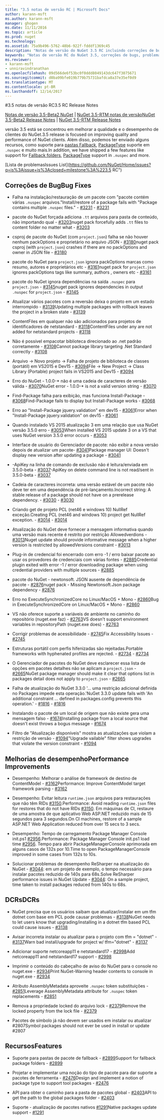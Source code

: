 ```yaml
---
title: "3.5 notas de versão RC | Microsoft Docs"
author: karann-msft
ms.author: karann-msft
manager: ghogen
ms.date: 11/11/2016
ms.topic: article
ms.prod: nuget
ms.technology: 
ms.assetid: 75a9b496-5762-48b6-922f-fdddf1369c45
description: "Notas de versão do NuGet 3.5 RC incluindo correções de bugs, problemas conhecidos, recursos adicionados e DCRs."
keywords: "Notas de versão RC do NuGet 3.5, correções de bugs, problemas conhecidos, adicionaram recursos, DCRs"
ms.reviewer:
- karann-msft
- unniravindranathan
ms.openlocfilehash: 09d566de6f53bc0f0ddd8049143dc647f3075671
ms.sourcegitcommit: d0ba99bfe019b779b75731bafdca8a37e35ef0d9
ms.translationtype: MT
ms.contentlocale: pt-BR
ms.lasthandoff: 12/14/2017
---
```

#<a name="35-rc-release-notes"></a><span data-ttu-id="db10f-104">3.5 notas de versão RC</span><span class="sxs-lookup"><span data-stu-id="db10f-104">3.5 RC Release Notes</span></span>

<span data-ttu-id="db10f-105">[Notas de versão 3.5-Beta2 NuGet](../release-notes/nuget-3.5-Beta2.md) | [NuGet 3.5-RTM notas de versão](../release-notes/nuget-3.5-RTM.md)</span><span class="sxs-lookup"><span data-stu-id="db10f-105">[NuGet 3.5-Beta2 Release Notes](../release-notes/nuget-3.5-Beta2.md) | [NuGet 3.5-RTM Release Notes](../release-notes/nuget-3.5-RTM.md)</span></span>

<span data-ttu-id="db10f-106">versão 3.5 está se concentrou em melhorar a qualidade e o desempenho de clientes do NuGet.</span><span class="sxs-lookup"><span data-stu-id="db10f-106">3.5 release is focused on improving quality and performance of NuGet clients.</span></span> <span data-ttu-id="db10f-107">Além disso, podemos ter enviado alguns recursos, como suporte para [pastas Fallback](https://github.com/NuGet/Home/issues/2899), [PackageType](https://github.com/NuGet/Home/issues/2476) suporte em `.nuspec` e muito mais.</span><span class="sxs-lookup"><span data-stu-id="db10f-107">In addition, we have shipped a few features like support for [Fallback folders](https://github.com/NuGet/Home/issues/2899), [PackageType](https://github.com/NuGet/Home/issues/2476) support in `.nuspec` and more.</span></span>

[<span data-ttu-id="db10f-108">Lista de problemas</span><span class="sxs-lookup"><span data-stu-id="db10f-108">Issues List</span></span>](https://github.com/NuGet/Home/issues?q=is%3Aissue+is%3Aclosed+milestone%3A%223.5 RC")

## <a name="bug-fixes"></a><span data-ttu-id="db10f-109">Correções de Bug</span><span class="sxs-lookup"><span data-stu-id="db10f-109">Bug Fixes</span></span>

* <span data-ttu-id="db10f-110">Falha na instalação/restauração de um pacote com "pacote contém várias `.nuspec` arquivos."</span><span class="sxs-lookup"><span data-stu-id="db10f-110">Install/restore of a package fails with "Package contains multiple `.nuspec` files."</span></span><span data-ttu-id="db10f-111"> - [#3231](https://github.com/NuGet/Home/issues/3231)</span><span class="sxs-lookup"><span data-stu-id="db10f-111"> - [#3231](https://github.com/NuGet/Home/issues/3231)</span></span>

* <span data-ttu-id="db10f-112">pacote do NuGet forçada adiciona `.tt` arquivos para pasta de conteúdo, não importando qual - [#3203](https://github.com/NuGet/Home/issues/3203)</span><span class="sxs-lookup"><span data-stu-id="db10f-112">nuget pack forcefully adds `.tt` files to content folder no matter what - [#3203](https://github.com/NuGet/Home/issues/3203)</span></span>

* <span data-ttu-id="db10f-113">csproj de pacote do NuGet (com `project.json`) falha se não houver nenhum packOptions e proprietário no arquivo JSON - [#3180](https://github.com/NuGet/Home/issues/3180)</span><span class="sxs-lookup"><span data-stu-id="db10f-113">nuget pack csproj (with `project.json`) crashes if there are no packOptions and owner in JSON file - [#3180](https://github.com/NuGet/Home/issues/3180)</span></span>

* <span data-ttu-id="db10f-114">pacote do NuGet para `project.json` ignora packOptions marcas como resumo, autores e proprietários etc - [#3161](https://github.com/NuGet/Home/issues/3161)</span><span class="sxs-lookup"><span data-stu-id="db10f-114">nuget pack for `project.json` ignores packOptions tags like summary, authors , owners etc - [#3161](https://github.com/NuGet/Home/issues/3161)</span></span>

* <span data-ttu-id="db10f-115">pacote do NuGet ignora dependências na saída `.nuspec` para `project.json`  -  [#3145](https://github.com/NuGet/Home/issues/3145)</span><span class="sxs-lookup"><span data-stu-id="db10f-115">nuget pack ignores dependencies in output `.nuspec` for `project.json` - [#3145](https://github.com/NuGet/Home/issues/3145)</span></span>

* <span data-ttu-id="db10f-116">Atualizar vários pacotes com a reversão deixa o projeto em um estado interrompido - [#3139](https://github.com/NuGet/Home/issues/3139)</span><span class="sxs-lookup"><span data-stu-id="db10f-116">Updating multiple packages with rollback leaves the project in a broken state - [#3139](https://github.com/NuGet/Home/issues/3139)</span></span>

* <span data-ttu-id="db10f-117">ContentFiles em qualquer não são adicionados para projetos de identificadores de netstandard - [#3118](https://github.com/NuGet/Home/issues/3118)</span><span class="sxs-lookup"><span data-stu-id="db10f-117">ContentFiles under any are not added for netstandard projects - [#3118](https://github.com/NuGet/Home/issues/3118)</span></span>

* <span data-ttu-id="db10f-118">Não é possível empacotar biblioteca direcionado ao .net padrão corretamente - [#3108](https://github.com/NuGet/Home/issues/3108)</span><span class="sxs-lookup"><span data-stu-id="db10f-118">Cannot package library targeting .Net Standard correctly - [#3108](https://github.com/NuGet/Home/issues/3108)</span></span>

* <span data-ttu-id="db10f-119">Arquivo -> Novo projeto -> Falha de projeto de biblioteca de classes (portátil) em VS2015 e Dev15 - [#3094](https://github.com/NuGet/Home/issues/3094)</span><span class="sxs-lookup"><span data-stu-id="db10f-119">File -> New Project -> Class Library (Portable) project fails in VS2015 and Dev15 - [#3094](https://github.com/NuGet/Home/issues/3094)</span></span>

* <span data-ttu-id="db10f-120">Erro do NuGet - 1.0.0-\* não é uma cadeia de caracteres de versão válida - [#3070](https://github.com/NuGet/Home/issues/3070)</span><span class="sxs-lookup"><span data-stu-id="db10f-120">NuGet error - 1.0.0-\* is not a valid version string - [#3070](https://github.com/NuGet/Home/issues/3070)</span></span>

* <span data-ttu-id="db10f-121">Find-Package falha para exibição, mas funciona Install-Package - [#3068](https://github.com/NuGet/Home/issues/3068)</span><span class="sxs-lookup"><span data-stu-id="db10f-121">Find-Package fails to display but Install-Package works - [#3068](https://github.com/NuGet/Home/issues/3068)</span></span>

* <span data-ttu-id="db10f-122">Erro ao "Install-Package jquery.validation" em dev15 - [#3061](https://github.com/NuGet/Home/issues/3061)</span><span class="sxs-lookup"><span data-stu-id="db10f-122">Error when "Install-Package jquery.validation" on dev15 - [#3061](https://github.com/NuGet/Home/issues/3061)</span></span>

* <span data-ttu-id="db10f-123">Quando instalado VS 2015 atualização 3 em uma relação que usa NuGet versão 3.5.0 erro - [#3053](https://github.com/NuGet/Home/issues/3053)</span><span class="sxs-lookup"><span data-stu-id="db10f-123">When installed VS 2015 update 3 on a VS that uses NuGet version 3.5.0 error occurs - [#3053](https://github.com/NuGet/Home/issues/3053)</span></span>

* <span data-ttu-id="db10f-124">Interface de usuário do Gerenciador de pacote: não exibir a nova versão depois de atualizar um pacote- [#3041](https://github.com/NuGet/Home/issues/3041)</span><span class="sxs-lookup"><span data-stu-id="db10f-124">Package manager UI: Doesn't display new version after updating a package - [#3041](https://github.com/NuGet/Home/issues/3041)</span></span>

* <span data-ttu-id="db10f-125">-ApiKey na linha de comando de exclusão não é leitura/enviada em 3.5.0-beta - [#3037](https://github.com/NuGet/Home/issues/3037)</span><span class="sxs-lookup"><span data-stu-id="db10f-125">-ApiKey on delete command line is not read/sent in 3.5.0-beta - [#3037](https://github.com/NuGet/Home/issues/3037)</span></span>

* <span data-ttu-id="db10f-126">Cadeia de caracteres incorreta: uma versão estável de um pacote não deve ter em uma dependência de pré-lançamento.</span><span class="sxs-lookup"><span data-stu-id="db10f-126">Incorrect string: A stable release of a package should not have on a prerelease dependency.</span></span><span data-ttu-id="db10f-127"> - [#3030](https://github.com/NuGet/Home/issues/3030)</span><span class="sxs-lookup"><span data-stu-id="db10f-127"> - [#3030](https://github.com/NuGet/Home/issues/3030)</span></span>

* <span data-ttu-id="db10f-128">Criando get de projeto PCL (net46 e windows 10) NullRef exceção.</span><span class="sxs-lookup"><span data-stu-id="db10f-128">Creating PCL (net46 and windows 10) project get NullRef exception.</span></span><span data-ttu-id="db10f-129"> - [#3014](https://github.com/NuGet/Home/issues/3014)</span><span class="sxs-lookup"><span data-stu-id="db10f-129"> - [#3014](https://github.com/NuGet/Home/issues/3014)</span></span>

* <span data-ttu-id="db10f-130">Atualização do NuGet deve fornecer a mensagem informativa quando uma versão mais recente é restrito por restrição Allowedverdions - [#3013](https://github.com/NuGet/Home/issues/3013)</span><span class="sxs-lookup"><span data-stu-id="db10f-130">Nuget update should provide informative message when a higher version is restricted by allowedVersions constraint - [#3013](https://github.com/NuGet/Home/issues/3013)</span></span>

* <span data-ttu-id="db10f-131">Plug-in de credencial foi encerrado com erro -1 / erro baixar pacote ao usar os provedores de credenciais com várias fontes - [#2885](https://github.com/NuGet/Home/issues/2885)</span><span class="sxs-lookup"><span data-stu-id="db10f-131">Credential plugin exited with error -1 / error downloading package when using credential providers with multiple sources - [#2885](https://github.com/NuGet/Home/issues/2885)</span></span>

* <span data-ttu-id="db10f-132">pacote do NuGet - newtonsoft. JSON ausente de dependência de pacote - [#2876](https://github.com/NuGet/Home/issues/2876)</span><span class="sxs-lookup"><span data-stu-id="db10f-132">nuget pack - Missing Newtonsoft.Json package dependency - [#2876](https://github.com/NuGet/Home/issues/2876)</span></span>

* <span data-ttu-id="db10f-133">Erro no ExecuteSynchronizedCore no Linux/MacOS + Mono - [#2860](https://github.com/NuGet/Home/issues/2860)</span><span class="sxs-lookup"><span data-stu-id="db10f-133">Bug in ExecuteSynchronizedCore on Linux/MacOS + Mono - [#2860](https://github.com/NuGet/Home/issues/2860)</span></span>

* <span data-ttu-id="db10f-134">VS não oferece suporte a variáveis de ambiente no caminho do repositório (nuget.exe faz) - [#2763](https://github.com/NuGet/Home/issues/2763)</span><span class="sxs-lookup"><span data-stu-id="db10f-134">VS doesn't support environment variables in repositoryPath (nuget.exe does) - [#2763](https://github.com/NuGet/Home/issues/2763)</span></span>

* <span data-ttu-id="db10f-135">Corrigir problemas de acessibilidade - [#2745](https://github.com/NuGet/Home/issues/2745)</span><span class="sxs-lookup"><span data-stu-id="db10f-135">Fix Accessibility Issues - [#2745](https://github.com/NuGet/Home/issues/2745)</span></span>

* <span data-ttu-id="db10f-136">Estruturas portátil com perfis hifenizadas são rejeitadas.</span><span class="sxs-lookup"><span data-stu-id="db10f-136">Portable frameworks with hyphenated profiles are rejected.</span></span><span data-ttu-id="db10f-137"> - [#2734](https://github.com/NuGet/Home/issues/2734)</span><span class="sxs-lookup"><span data-stu-id="db10f-137"> - [#2734](https://github.com/NuGet/Home/issues/2734)</span></span>

* <span data-ttu-id="db10f-138">O Gerenciador de pacotes do NuGet deve esclarecer essa lista de opções em pacotes detalhes não se aplicam a `project.json`  -  [#2665](https://github.com/NuGet/Home/issues/2665)</span><span class="sxs-lookup"><span data-stu-id="db10f-138">NuGet package manager should make it clear that options list in packages detail does not apply to `project.json` - [#2665](https://github.com/NuGet/Home/issues/2665)</span></span>

* <span data-ttu-id="db10f-139">Falha de atualização do NuGet 3.3.0 '... uma restrição adicional definida no Packages impede esta operação.'</span><span class="sxs-lookup"><span data-stu-id="db10f-139">NuGet 3.3.0 update fails with 'An additional constraint ... defined in packages.config prevents this operation.'</span></span><span data-ttu-id="db10f-140"> - [#1816](https://github.com/NuGet/Home/issues/1816)</span><span class="sxs-lookup"><span data-stu-id="db10f-140"> - [#1816](https://github.com/NuGet/Home/issues/1816)</span></span>

* <span data-ttu-id="db10f-141">Instalando o pacote de um local de origem que não existe gera uma mensagem falso - [#1674](https://github.com/NuGet/Home/issues/1674)</span><span class="sxs-lookup"><span data-stu-id="db10f-141">Installing package from a local source that doesn't exist throws a bogus message - [#1674](https://github.com/NuGet/Home/issues/1674)</span></span>

* <span data-ttu-id="db10f-142">Filtro de "Atualização disponíveis" mostra as atualizações que violam a restrição de versão - [#1094](https://github.com/NuGet/Home/issues/1094)</span><span class="sxs-lookup"><span data-stu-id="db10f-142">"Upgrade vailable" filter shows upgrades that violate the version constraint - [#1094](https://github.com/NuGet/Home/issues/1094)</span></span>

## <a name="performance-improvements"></a><span data-ttu-id="db10f-143">Melhorias de desempenho</span><span class="sxs-lookup"><span data-stu-id="db10f-143">Performance Improvements</span></span>

* <span data-ttu-id="db10f-144">Desempenho: Melhorar o análise de framework de destino de ContentModel - [#3162](https://github.com/NuGet/Home/issues/3162)</span><span class="sxs-lookup"><span data-stu-id="db10f-144">Performance: Improve ContentModel target framework parsing - [#3162](https://github.com/NuGet/Home/issues/3162)</span></span>

* <span data-ttu-id="db10f-145">Desempenho: Evitar leitura `runtime.json` arquivos para restaurações que não têm RIDs [#3150](https://github.com/NuGet/Home/issues/3150).</span><span class="sxs-lookup"><span data-stu-id="db10f-145">Performance: Avoid reading `runtime.json` files for restores that do not have RIDs [#3150](https://github.com/NuGet/Home/issues/3150).</span></span> <span data-ttu-id="db10f-146">Em máquinas de CI, restaure de uma amostra de que aplicativo Web ASP.NET reduzido mais de 15 segundos para 3 segundos.</span><span class="sxs-lookup"><span data-stu-id="db10f-146">On CI machines, restore of a sample ASP.NET Web Application reduced from over 15 secs to 3 secs.</span></span>

* <span data-ttu-id="db10f-147">Desempenho: Tempo de carregamento Package Manager Console init.ps1 [#2956](https://github.com/NuGet/Home/issues/2956).</span><span class="sxs-lookup"><span data-stu-id="db10f-147">Performance: Package Manager Console init.ps1 load time [#2956](https://github.com/NuGet/Home/issues/2956).</span></span> <span data-ttu-id="db10f-148">Tempo para abrir PackageManagerConsole aprimorada em alguns casos de 132s por 10.</span><span class="sxs-lookup"><span data-stu-id="db10f-148">Time to open PackageManagerConsole improved in some cases from 132s to 10s.</span></span>

* <span data-ttu-id="db10f-149">Solucionar problemas de desempenho ReSharper na atualização do NuGet - [#3044](https://github.com/NuGet/Home/issues/3044): em um projeto de exemplo, o tempo necessário para instalar pacotes reduzido de 140s para 68s.</span><span class="sxs-lookup"><span data-stu-id="db10f-149">Solve ReSharper performance issues in NuGet Update - [#3044](https://github.com/NuGet/Home/issues/3044): On a sample project, time taken to install packages reduced from 140s to 68s.</span></span>

## <a name="dcrs"></a><span data-ttu-id="db10f-150">DCRs</span><span class="sxs-lookup"><span data-stu-id="db10f-150">DCRs</span></span>

* <span data-ttu-id="db10f-151">NuGet precisa que os usuários saibam que atualizar/instalar em um tfm dotnet com base em PCL pode causar problemas - [#3138](https://github.com/NuGet/Home/issues/3138)</span><span class="sxs-lookup"><span data-stu-id="db10f-151">NuGet needs to let users know that upgrading/installing in a dotnet tfm based PCL could cause issues - [#3138](https://github.com/NuGet/Home/issues/3138)</span></span>

* <span data-ttu-id="db10f-152">Avisar incorreta instalar ou atualizar para o projeto com tfm = "dotnet" - [#3137](https://github.com/NuGet/Home/issues/3137)</span><span class="sxs-lookup"><span data-stu-id="db10f-152">Warn bad install/upgrade for project w/ tfm="dotnet" - [#3137](https://github.com/NuGet/Home/issues/3137)</span></span>

* <span data-ttu-id="db10f-153">Adicionar suporte netcoreapp11 e netstandard17 - [#2998](https://github.com/NuGet/Home/issues/2998)</span><span class="sxs-lookup"><span data-stu-id="db10f-153">Add netcoreapp11 and netstandard17 support - [#2998](https://github.com/NuGet/Home/issues/2998)</span></span>

* <span data-ttu-id="db10f-154">Imprimir o conteúdo do cabeçalho de aviso do NuGet para o console no nuget.exe - [#2934](https://github.com/NuGet/Home/issues/2934)</span><span class="sxs-lookup"><span data-stu-id="db10f-154">Print NuGet-Warning header contents to console in nuget.exe - [#2934](https://github.com/NuGet/Home/issues/2934)</span></span>

* <span data-ttu-id="db10f-155">Atributo AssemblyMetadata aproveite `.nuspec` token substituições - [#2851](https://github.com/NuGet/Home/issues/2851)</span><span class="sxs-lookup"><span data-stu-id="db10f-155">Leverage AssemblyMetadata attribute for `.nuspec` token replacements - [#2851](https://github.com/NuGet/Home/issues/2851)</span></span>

* <span data-ttu-id="db10f-156">Remova a propriedade locked do arquivo lock - [#2379](https://github.com/NuGet/Home/issues/2379)</span><span class="sxs-lookup"><span data-stu-id="db10f-156">Remove the locked property from the lock file - [#2379](https://github.com/NuGet/Home/issues/2379)</span></span>

* <span data-ttu-id="db10f-157">Pacotes de símbolo já não devem ser usados em instalar ou atualizar #2807</span><span class="sxs-lookup"><span data-stu-id="db10f-157">Symbol packages should not ever be used in install or update #2807</span></span>

## <a name="features"></a><span data-ttu-id="db10f-158">Recursos</span><span class="sxs-lookup"><span data-stu-id="db10f-158">Features</span></span>

* <span data-ttu-id="db10f-159">Suporte para pastas de pacote de fallback - [#2899](https://github.com/NuGet/Home/issues/2899)</span><span class="sxs-lookup"><span data-stu-id="db10f-159">Support for fallback package folders - [#2899](https://github.com/NuGet/Home/issues/2899)</span></span>

* <span data-ttu-id="db10f-160">Projetar e implementar uma noção do tipo de pacote para dar suporte a pacotes de ferramenta - [#2476](https://github.com/NuGet/Home/issues/2476)</span><span class="sxs-lookup"><span data-stu-id="db10f-160">Design and implement a notion of package type to support tool packages - [#2476](https://github.com/NuGet/Home/issues/2476)</span></span>

* <span data-ttu-id="db10f-161">API para obter o caminho para a pasta de pacotes global - [#2403](https://github.com/NuGet/Home/issues/2403)</span><span class="sxs-lookup"><span data-stu-id="db10f-161">API to get the path to the global packages folder - [#2403](https://github.com/NuGet/Home/issues/2403)</span></span>

* <span data-ttu-id="db10f-162">Suporte - atualização de pacotes nativos [#1291](https://github.com/NuGet/Home/issues/1291)</span><span class="sxs-lookup"><span data-stu-id="db10f-162">Native packages update support - [#1291](https://github.com/NuGet/Home/issues/1291)</span></span>
